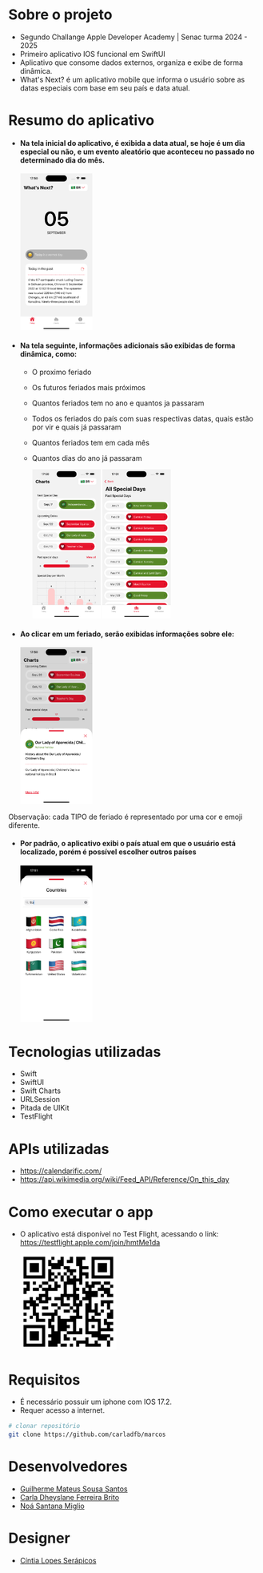 # Sobre o projeto

- Segundo Challange Apple Developer Academy | Senac turma 2024 - 2025
- Primeiro aplicativo IOS funcional em SwiftUI
- Aplicativo que consome dados externos, organiza e exibe de forma dinâmica.
- What's Next? é um aplicativo mobile que informa o usuário sobre as datas especiais com base em seu país e data atual.

# Resumo do aplicativo

- #### Na tela inicial do aplicativo, é exibida a data atual, se hoje é um dia especial ou não, e um evento aleatório que aconteceu no passado no determinado dia do mês.

      

     <img width="30%" src="https://github.com/carladfb/marcos/blob/main/Assets/telaInicial.png"/>

- #### Na tela seguinte, informações adicionais são exibidas de forma dinâmica, como:

   - O proximo feriado
   - Os futuros feriados mais próximos
   - Quantos feriados tem no ano e quantos ja passaram
   - Todos os feriados do país com suas respectivas datas, quais estão por vir e quais já passaram
   - Quantos feriados tem em cada mês
   - Quantos dias do ano já passaram

      <div style="display-flex">
         <img width="30%" src="https://github.com/carladfb/marcos/blob/main/Assets/telaDados.png"/>
         <img width="30%" src="https://github.com/carladfb/marcos/blob/main/Assets/telaTodasAsDatas.png"/>
      </div>
 
   

- #### Ao clicar em um feriado, serão exibidas informações sobre ele:


     <img width="30%" src="https://github.com/carladfb/marcos/blob/main/Assets/sheetInformacoesDia.png"/>

Observação: cada TIPO de feriado é representado por uma cor e emoji diferente.

- #### Por padrão, o aplicativo exibi o país atual em que o usuário está localizado, porém é possível escolher outros países


     <img width="30%" src="https://github.com/carladfb/marcos/blob/main/Assets/sheetBuscarPais.png"/>
  
# Tecnologias utilizadas
- Swift
- SwiftUI
- Swift Charts
- URLSession
- Pitada de UIKit
- TestFlight

# APIs utilizadas
- https://calendarific.com/
- https://api.wikimedia.org/wiki/Feed_API/Reference/On_this_day

# Como executar o app

- O aplicativo está disponível no Test Flight, acessando o link: https://testflight.apple.com/join/hmtMe1da

  <img width="40%" src="https://github.com/carladfb/marcos/blob/main/Assets/qrcode.jpeg"/>
  
# Requisitos

- É necessário possuir um iphone com IOS 17.2.
- Requer acesso a internet.
  
```bash
# clonar repositório
git clone https://github.com/carladfb/marcos
```

# Desenvolvedores

- [Guilherme Mateus Sousa Santos](https://github.com/Domiuau)
- [Carla Dheyslane Ferreira Brito](https://github.com/carladfb) 
- [Noá Santana Miglio](https://github.com/Noivtroivsky)

# Designer

- [Cíntia Lopes Serápicos](https://www.behance.net/cintiaserapicos1)

